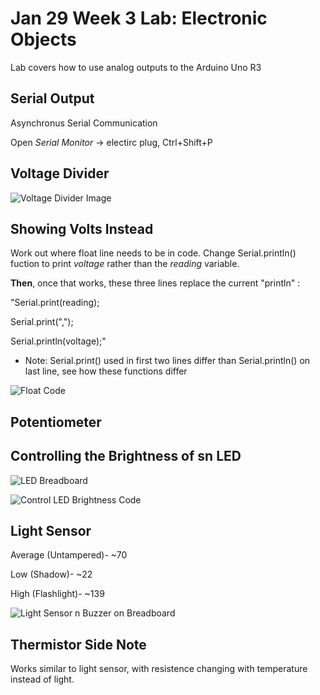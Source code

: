 # Jan 29 Week 3 Lab: Electronic Objects

Lab covers how to use analog outputs to the Arduino Uno R3

## Serial Output

Asynchronus Serial Communication

Open *Serial Monitor* -> electirc plug, Ctrl+Shift+P

## Voltage Divider

![Voltage Divider Image](Images/week%203%20lab%20resistor.jpg)

## Showing Volts Instead

Work out where float line needs to be in code.
Change Serial.println() fuction to print *voltage* rather than the *reading* variable.

**Then**, once that works, these three lines replace the current "println" :

"Serial.print(reading);

Serial.print(",");

Serial.println(voltage);"

- Note: Serial.print() used in first two lines differ than Serial.println() on last line, see how these functions differ

![Float Code](Images/week%203%20lab%20float.jpg)

## Potentiometer

## Controlling the Brightness of sn LED

![LED Breadboard](Images/Week%203%20lab%20LED.jpg)

![Control LED Brightness Code](Images/brightness%20code.jpg)

## Light Sensor

Average (Untampered)- ~70

Low (Shadow)- ~22

High (Flashlight)- ~139

![Light Sensor n Buzzer on Breadboard](Images/week%203%20lab%20buzzer.jpg)

## Thermistor Side Note

Works similar to light sensor, with resistence changing with temperature instead of light.
